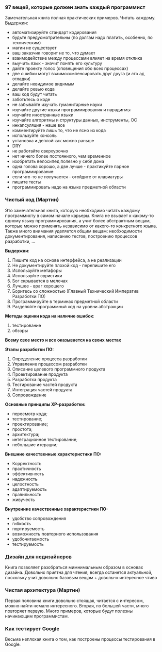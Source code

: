### 97 вещей, которые должен знать каждый программист  
Замечательная книга полная практических примеров. Читать каждому. Выдержки:
 - автоматизируйте стандарт кодирования  
 - будьте предусмотрительны (по долгам надо платить, особенно, по техническим)  
 - магии не существует  
 - ваш заказчик говорит не то, что думает  
 - взаимодействие между процессами влияет на время отклика  
 - выучить язык - значит понять его культуру  
 - дайте проекту голос (оповещения обо всех процессах)  
 - две ошибки могут взаимокомпенсировать друг друга (и это ад отладки)  
 - делайте невидимое видимым  
 - делайте ревью кода  
 - ваш код будут читать  
 - заботьтесь о коде  
 - не забывайте изучать гуманитарные науки  
 - изучайте другие языки программирования и парадигмы  
 - изучайте иностранные языки  
 - изучайте алгоритмы и структуры данных, инструменты, ОС  
 - инкапсуляция - наше все  
 - комментируйте лишь то, что не ясно из кода  
 - используйте консоль  
 - установка и деплой как можно раньше  
 - DRY  
 - не работайте сверхурочно  
 - нет ничего более постоянного, чем временное  
 - изобретать велосипед полезно у себя дома  
 - одна голова хорошо, а две лучше - практикуйте парное программирование  
 - если что-то не получается - отойдите от клавиатуры  
 - пишите тесты
 - программировать надо на языке предметной области  


### Чистый код (Мартин)  
Это замечательная книга, которую необходимо читать каждому программисту в самом начале карьеры. Книга не взывает к какому-то одному языку программирования, а учит более абстрактным вещам, которые можно применять независимо от какого-то конкретного языка. Также много внимания уделяется общим вещам: необходимости документирования, написанию тестов, построению процессов разработки, ... 

**Выдержки:**
1. Пишите код на основе интерфейса, а не реализации  
2. Не документируйте плохой код - перепишите его  
3. Используйте метафоры  
4. Используйте эвристики  
5. Бог скрывается в мелочах  
6. Лучшее - враг хорошего  
7. Боритесь со сложностью (Главный Технический Императив Разработки ПО)  
8. Программируйте в терминах предметной области  
9. Разделяйте программный код на уровни абстракции  

**Методы оценки кода на наличие ошибок:**  
1) тестирование  
2) обзоры  

**Всему свое место и все оказывается на своих местах**

**Этапы разработки ПО:**  
1. Определение процесса разработки  
2. Управление процессом разработки  
3. Описание целевого программного продукта  
4. Проектирование продукта  
5. Разработка продукта  
6. Тестирование частей продукта  
7. Интеграция частей продукта  
8. Сопровождение  

**Основные принципы XP-разработки:**
 - пересмотр кода;  
 - тестирование;  
 - проектирование;  
 - простота;  
 - архитектура;  
 - интеграционное тестирование;  
 - небольшие итерации;  

**Внешние качественные характеристики ПО:**
- Корректность  
- практичность  
- эффективность  
- надежность  
- целостность  
- адаптируемость  
- правильность  
- живучесть  

**Внутренние качественные характеристики ПО:**
- удобство сопровождения  
- гибкость  
- портируемость  
- возможность повторного использования  
- удобочитаемость  
- тестируемость  


### Дизайн для недизайнеров  
Книга позволяет разобраться мимнимальным образом в основах дизайна. Довольно приятна для чтения, всегда останется актуальной, поскольку учит довольно базовым вещам + довольно интересное чтиво


### Чистая архитектура (Мартин)  
Первая половина книги довольно стоящая, читается с интересом, можно найти немало интересного. Вторая, по большей части, много повторяет первую. Много примеров, которые будут полезны начинающим программистам.


### Как тестирует Google  
Весьма неплохая книга о том, как построены процессы тестирования в Google.  
